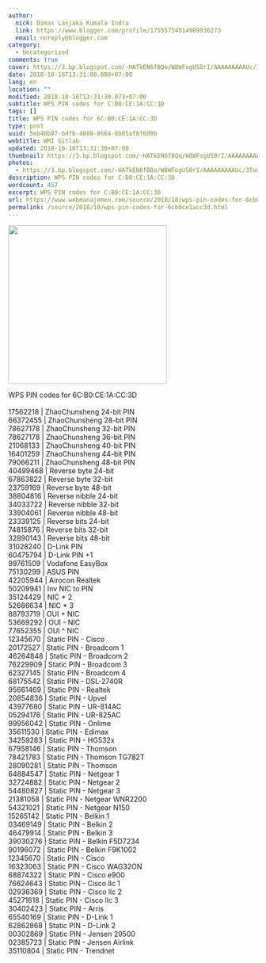 ```yaml
---
author:
  nick: Dimas Lanjaka Kumala Indra
  link: https://www.blogger.com/profile/17555754514989936273
  email: noreply@blogger.com
category:
  - Uncategorized
comments: true
cover: https://3.bp.blogspot.com/-HATkEN6fBQo/W8WFogUS8rI/AAAAAAAAAUc/3TomXf6lYEwhuMHsB47vS9pe_MispcUzwCLcBGAs/s320/download.png
date: 2018-10-16T13:31:00.000+07:00
lang: en
location: ""
modified: 2018-10-16T13:31:30.073+07:00
subtitle: WPS PIN codes for C:B0:CE:1A:CC:3D
tags: []
title: WPS PIN codes for 6C:B0:CE:1A:CC:3D
type: post
uuid: 5eb40b87-bdfb-4888-8664-8b05af8f609b
webtitle: WMI Gitlab
updated: 2018-10-16T13:31:30+07:00
thumbnail: https://3.bp.blogspot.com/-HATkEN6fBQo/W8WFogUS8rI/AAAAAAAAAUc/3TomXf6lYEwhuMHsB47vS9pe_MispcUzwCLcBGAs/s320/download.png
photos:
  - https://3.bp.blogspot.com/-HATkEN6fBQo/W8WFogUS8rI/AAAAAAAAAUc/3TomXf6lYEwhuMHsB47vS9pe_MispcUzwCLcBGAs/s320/download.png
description: WPS PIN codes for C:B0:CE:1A:CC:3D
wordcount: 457
excerpt: WPS PIN codes for C:B0:CE:1A:CC:3D
url: https://www.webmanajemen.com/source/2018/10/wps-pin-codes-for-6cb0ce1acc3d.html
permalink: /source/2018/10/wps-pin-codes-for-6cb0ce1acc3d.html
---
```


<img border="0" src="https://3.bp.blogspot.com/-HATkEN6fBQo/W8WFogUS8rI/AAAAAAAAAUc/3TomXf6lYEwhuMHsB47vS9pe_MispcUzwCLcBGAs/s320/download.png" width="320" height="320" data-original-width="170" data-original-height="170"><div>   WPS PIN codes for 6C:B0:CE:1A:CC:3D </div><div>    <br></div><div>    17562218 | ZhaoChunsheng 24-bit PIN </div><div>    66372455 | ZhaoChunsheng 28-bit PIN </div><div>    78627178 | ZhaoChunsheng 32-bit PIN </div><div>    78627178 | ZhaoChunsheng 36-bit PIN </div><div>    21068133 | ZhaoChunsheng 40-bit PIN </div><div>    16401259 | ZhaoChunsheng 44-bit PIN </div><div>    79066211 | ZhaoChunsheng 48-bit PIN </div><div>    40499468 | Reverse byte 24-bit </div><div>    67863822 | Reverse byte 32-bit </div><div>    23759169 | Reverse byte 48-bit </div><div>    38804816 | Reverse nibble 24-bit </div><div>    34033722 | Reverse nibble 32-bit </div><div>    33904061 | Reverse nibble 48-bit </div><div>    23339125 | Reverse bits 24-bit </div><div>    74815876 | Reverse bits 32-bit </div><div>    32890143 | Reverse bits 48-bit </div><div>    31028240 | D-Link PIN </div><div>    60475794 | D-Link PIN +1 </div><div>    99761509 | Vodafone EasyBox </div><div>    75130299 | ASUS PIN </div><div>    42205944 | Airocon Realtek </div><div>    50209941 | Inv NIC to PIN </div><div>    35124429 | NIC * 2 </div><div>    52686634 | NIC * 3 </div><div>    88793719 | OUI + NIC </div><div>    53669292 | OUI - NIC </div><div>    77652355 | OUI ^ NIC </div><div>    12345670 | Static PIN - Cisco </div><div>    20172527 | Static PIN - Broadcom 1 </div><div>    46264848 | Static PIN - Broadcom 2 </div><div>    76229909 | Static PIN - Broadcom 3 </div><div>    62327145 | Static PIN - Broadcom 4 </div><div>    68175542 | Static PIN - DSL-2740R </div><div>    95661469 | Static PIN - Realtek </div><div>    20854836 | Static PIN - Upvel </div><div>    43977680 | Static PIN - UR-814AC </div><div>    05294176 | Static PIN - UR-825AC </div><div>    99956042 | Static PIN - Onlime </div><div>    35611530 | Static PIN - Edimax </div><div>    34259283 | Static PIN - HG532x </div><div>    67958146 | Static PIN - Thomson </div><div>    78421783 | Static PIN - Thomson TG782T </div><div>    28090281 | Static PIN - Thomson </div><div>    64884547 | Static PIN - Netgear 1 </div><div>    32724882 | Static PIN - Netgear 2 </div><div>    54480827 | Static PIN - Netgear 3 </div><div>    21381058 | Static PIN - Netgear WNR2200 </div><div>    54321021 | Static PIN - Netgear N150 </div><div>    15265142 | Static PIN - Belkin 1 </div><div>    03469149 | Static PIN - Belkin 2 </div><div>    46479914 | Static PIN - Belkin 3 </div><div>    39030276 | Static PIN - Belkin F5D7234 </div><div>    90196072 | Static PIN - Belkin F9K1002 </div><div>    12345670 | Static PIN - Cisco </div><div>    16323063 | Static PIN - Cisco WAG32ON </div><div>    68874322 | Static PIN - Cisco e900 </div><div>    76624643 | Static PIN - Cisco llc 1 </div><div>    02936369 | Static PIN - Cisco llc 2 </div><div>    45271618 | Static PIN - Cisco llc 3 </div><div>    30402423 | Static PIN - Arris </div><div>    65540169 | Static PIN - D-Link 1 </div><div>    62862868 | Static PIN - D-Link 2 </div><div>    00302869 | Static PIN - Jensen 29500 </div><div>    02385723 | Static PIN - Jensen Airlink </div><div>    35110804 | Static PIN - Trendnet </div><div>    <br></div>